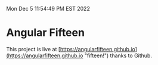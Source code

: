 Mon Dec  5 11:54:49 PM EST 2022

# Angular Fifteen


This project is live at [https://angularfifteen.github.io](https://angularfifteen.github.io "fifteen!") thanks to Github.

```bash
